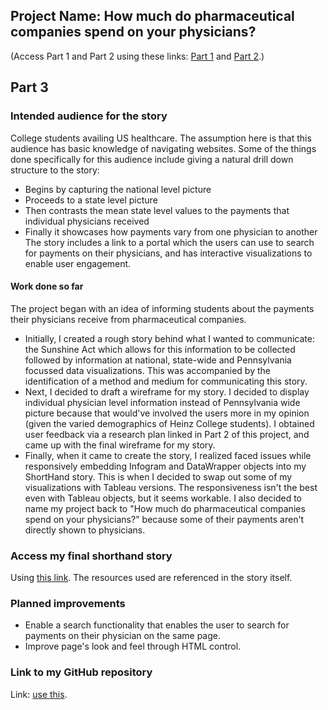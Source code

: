 
## Project Name: How much do pharmaceutical companies spend on your physicians?

(Access Part 1 and Part 2 using these links: [Part 1](./FinalProjectPart1.md) and [Part 2](./FinalProjectPart2.md).)

## Part 3
### Intended audience for the story
College students availing US healthcare. The assumption here is that this audience has basic knowledge of navigating websites. 
Some of the things done specifically for this audience include giving a natural drill down structure to the story:
* Begins by capturing the national level picture
* Proceeds to a state level picture
* Then contrasts the mean state level values to the payments that individual physicians received
* Finally it showcases how payments vary from one physician to another
The story includes a link to a portal which the users can use to search for payments on their physicians, and has interactive visualizations to enable user engagement. 

#### Work done so far
The project began with an idea of informing students about the payments their physicians receive from pharmaceutical companies. 
* Initially, I created a rough story behind what I wanted to communicate: the Sunshine Act which allows for this information to be collected followed by information at national, state-wide and Pennsylvania focussed data visualizations. This was accompanied by the identification of a method and medium for communicating this story.
* Next, I decided to draft a wireframe for my story. I decided to display individual physician level information instead of Pennsylvania wide picture because that would've involved the users more in my opinion (given the varied demographics of Heinz College students). I obtained user feedback via a research plan linked in Part 2 of this project, and came up with the final wireframe for my story. 
* Finally, when it came to create the story, I realized faced issues while responsively embedding Infogram and DataWrapper objects into my ShortHand story. This is when I decided to swap out some of my visualizations with Tableau versions. The responsiveness isn't the best even with Tableau objects, but it seems workable. I also decided to name my project back to "How much do pharmaceutical companies spend on your physicians?" because some of their payments aren't directly shown to physicians.

### Access my final shorthand story
Using [this link](https://carnegiemellon.shorthandstories.com/pharma-payments-on-physicians/index.html).
The resources used are referenced in the story itself.

### Planned improvements
* Enable a search functionality that enables the user to search for payments on their physician on the same page.
* Improve page's look and feel through HTML control.

### Link to my GitHub repository
Link: [use this](https://sancsaini.github.io/StoryTellingWithData/). 

